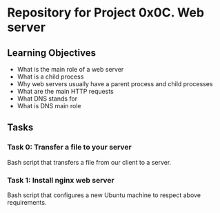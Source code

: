 # Repository for Project 0x0C. Web server

## Learning Objectives
* What is the main role of a web server
* What is a child process
* Why web servers usually have a parent process and child processes
* What are the main HTTP requests
* What DNS stands for
* What is DNS main role

## Tasks

### Task 0: Transfer a file to your server
Bash script that transfers a file from our client to a server.

### Task 1: Install nginx web server
Bash script that configures a new Ubuntu machine to respect above requirements.
